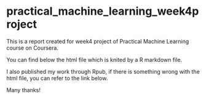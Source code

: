 # practical_machine_learning_week4project


This is a report created for week4 project of Practical Machine Learning course on Coursera.

You can find below the html file which is knited by a R markdown file.

I also published my work through Rpub, if there is something wrong with the html file, you can refer to the link below.

Many thanks!
